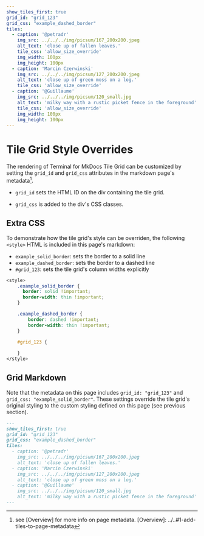 ```yaml
---
show_tiles_first: true
grid_id: "grid_123"
grid_css: "example_dashed_border"
tiles:
  - caption: '@petradr'
    img_src: ../../../img/picsum/167_200x200.jpeg
    alt_text: 'close up of fallen leaves.'
    tile_css: 'allow_size_override'
    img_width: 100px
    img_height: 100px
  - caption: 'Marcin Czerwinski'
    img_src: ../../../img/picsum/127_200x200.jpeg
    alt_text: 'close up of green moss on a log.'
    tile_css: 'allow_size_override'
  - caption: '@Guillaume'
    img_src: ../../../img/picsum/120_small.jpg
    alt_text: 'milky way with a rustic picket fence in the foreground'
    tile_css: 'allow_size_override'
    img_width: 100px
    img_height: 100px
---
```


<style> 
    .example_dashed_border { 
        border: dashed !important;
        border-width: thin !important;
    }
    .allow_size_override img {
        width: none !important;
        height: none !important;
    }

    #grid_123 {
        grid-template-columns: calc(var(--page-width) / 3) !important;
        grid-row-gap: 1em;
        justify-content: space-evenly;
        justify-items: center;
    }
</style>

# Tile Grid Style Overrides

The rendering of Terminal for MkDocs Tile Grid can be customized by setting the `grid_id` and `grid_css` attributes in the markdown page's metadata[^1].  

- `grid_id` sets the HTML ID on the div containing the tile grid.  

- `grid_css` is added to the div's CSS classes.  

[^1]: see [Overview] for more info on page metadata.
[Overview]: ../..#1-add-tiles-to-page-metadata

## Extra CSS
To demonstrate how the tile grid's style can be overriden, the following `<style>` HTML is included in this page's markdown:

- `example_solid_border`: sets the border to a solid line  
- `example_dashed_border`: sets the border to a dashed line  
- `#grid_123`: sets the tile grid's column widths explicitly  


```css
<style> 
    .example_solid_border {
      border: solid !important;
      border-width: thin !important;
    }

    .example_dashed_border { 
        border: dashed !important;
        border-width: thin !important;
    }

    #grid_123 {
     
    }
</style>
```

## Grid Markdown
Note that the metadata on this page includes `grid_id: "grid_123"` and `grid_css: "example_solid_border"`.  These settings override the tile grid's original styling to the custom styling defined on this page (see previous section).

```markdown
---
show_tiles_first: true
grid_id: "grid_123"
grid_css: "example_dashed_border"
tiles:
  - caption: '@petradr'
    img_src: ../../../img/picsum/167_200x200.jpeg
    alt_text: 'close up of fallen leaves.'
  - caption: 'Marcin Czerwinski'
    img_src: ../../../img/picsum/127_200x200.jpeg
    alt_text: 'close up of green moss on a log.'
  - caption: '@Guillaume'
    img_src: ../../../img/picsum/120_small.jpg
    alt_text: 'milky way with a rustic picket fence in the foreground'
---
```